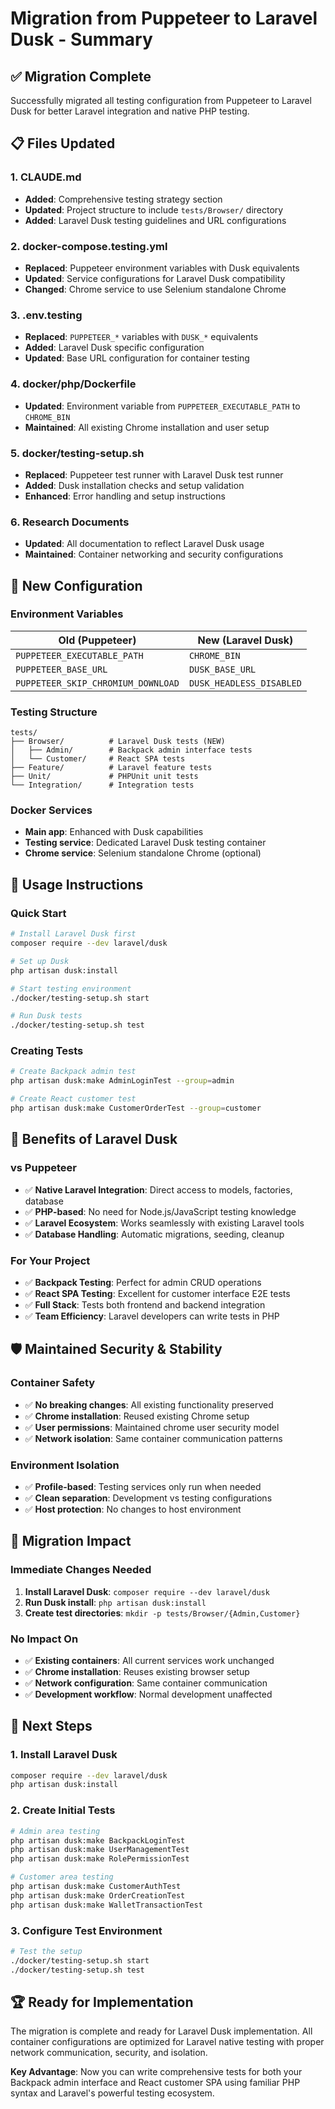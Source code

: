 # Migration from Puppeteer to Laravel Dusk - Summary

## ✅ **Migration Complete**

Successfully migrated all testing configuration from Puppeteer to Laravel Dusk for better Laravel integration and native PHP testing.

## 📋 **Files Updated**

### 1. CLAUDE.md
- **Added**: Comprehensive testing strategy section
- **Updated**: Project structure to include `tests/Browser/` directory
- **Added**: Laravel Dusk testing guidelines and URL configurations

### 2. docker-compose.testing.yml
- **Replaced**: Puppeteer environment variables with Dusk equivalents
- **Updated**: Service configurations for Laravel Dusk compatibility
- **Changed**: Chrome service to use Selenium standalone Chrome

### 3. .env.testing
- **Replaced**: `PUPPETEER_*` variables with `DUSK_*` equivalents
- **Added**: Laravel Dusk specific configuration
- **Updated**: Base URL configuration for container testing

### 4. docker/php/Dockerfile  
- **Updated**: Environment variable from `PUPPETEER_EXECUTABLE_PATH` to `CHROME_BIN`
- **Maintained**: All existing Chrome installation and user setup

### 5. docker/testing-setup.sh
- **Replaced**: Puppeteer test runner with Laravel Dusk test runner
- **Added**: Dusk installation checks and setup validation
- **Enhanced**: Error handling and setup instructions

### 6. Research Documents
- **Updated**: All documentation to reflect Laravel Dusk usage
- **Maintained**: Container networking and security configurations

## 🔧 **New Configuration**

### Environment Variables
| Old (Puppeteer) | New (Laravel Dusk) |
|-----------------|-------------------|
| `PUPPETEER_EXECUTABLE_PATH` | `CHROME_BIN` |
| `PUPPETEER_BASE_URL` | `DUSK_BASE_URL` |
| `PUPPETEER_SKIP_CHROMIUM_DOWNLOAD` | `DUSK_HEADLESS_DISABLED` |

### Testing Structure
```
tests/
├── Browser/          # Laravel Dusk tests (NEW)
│   ├── Admin/        # Backpack admin interface tests
│   └── Customer/     # React SPA tests
├── Feature/          # Laravel feature tests
├── Unit/             # PHPUnit unit tests
└── Integration/      # Integration tests
```

### Docker Services
- **Main app**: Enhanced with Dusk capabilities
- **Testing service**: Dedicated Laravel Dusk testing container  
- **Chrome service**: Selenium standalone Chrome (optional)

## 🚀 **Usage Instructions**

### Quick Start
```bash
# Install Laravel Dusk first
composer require --dev laravel/dusk

# Set up Dusk
php artisan dusk:install

# Start testing environment
./docker/testing-setup.sh start

# Run Dusk tests
./docker/testing-setup.sh test
```

### Creating Tests
```bash
# Create Backpack admin test
php artisan dusk:make AdminLoginTest --group=admin

# Create React customer test  
php artisan dusk:make CustomerOrderTest --group=customer
```

## 🎯 **Benefits of Laravel Dusk**

### vs Puppeteer
- ✅ **Native Laravel Integration**: Direct access to models, factories, database
- ✅ **PHP-based**: No need for Node.js/JavaScript testing knowledge
- ✅ **Laravel Ecosystem**: Works seamlessly with existing Laravel tools
- ✅ **Database Handling**: Automatic migrations, seeding, cleanup

### For Your Project
- ✅ **Backpack Testing**: Perfect for admin CRUD operations
- ✅ **React SPA Testing**: Excellent for customer interface E2E tests
- ✅ **Full Stack**: Tests both frontend and backend integration
- ✅ **Team Efficiency**: Laravel developers can write tests in PHP

## 🛡️ **Maintained Security & Stability**

### Container Safety
- ✅ **No breaking changes**: All existing functionality preserved
- ✅ **Chrome installation**: Reused existing Chrome setup
- ✅ **User permissions**: Maintained chrome user security model
- ✅ **Network isolation**: Same container communication patterns

### Environment Isolation
- ✅ **Profile-based**: Testing services only run when needed
- ✅ **Clean separation**: Development vs testing configurations
- ✅ **Host protection**: No changes to host environment

## 🔄 **Migration Impact**

### Immediate Changes Needed
1. **Install Laravel Dusk**: `composer require --dev laravel/dusk`
2. **Run Dusk install**: `php artisan dusk:install` 
3. **Create test directories**: `mkdir -p tests/Browser/{Admin,Customer}`

### No Impact On
- ✅ **Existing containers**: All current services work unchanged
- ✅ **Chrome installation**: Reuses existing browser setup
- ✅ **Network configuration**: Same container communication
- ✅ **Development workflow**: Normal development unaffected

## 🎯 **Next Steps**

### 1. Install Laravel Dusk
```bash
composer require --dev laravel/dusk
php artisan dusk:install
```

### 2. Create Initial Tests
```bash
# Admin area testing
php artisan dusk:make BackpackLoginTest
php artisan dusk:make UserManagementTest
php artisan dusk:make RolePermissionTest

# Customer area testing  
php artisan dusk:make CustomerAuthTest
php artisan dusk:make OrderCreationTest
php artisan dusk:make WalletTransactionTest
```

### 3. Configure Test Environment
```bash
# Test the setup
./docker/testing-setup.sh start
./docker/testing-setup.sh test
```

## 🏆 **Ready for Implementation**

The migration is complete and ready for Laravel Dusk implementation. All container configurations are optimized for Laravel native testing with proper network communication, security, and isolation.

**Key Advantage**: Now you can write comprehensive tests for both your Backpack admin interface and React customer SPA using familiar PHP syntax and Laravel's powerful testing ecosystem.
